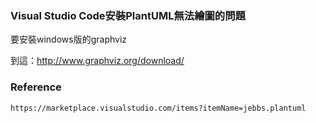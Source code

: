 ### Visual Studio Code安裝PlantUML無法繪圖的問題

要安裝windows版的graphviz

到這：http://www.graphviz.org/download/
	
### Reference
	https://marketplace.visualstudio.com/items?itemName=jebbs.plantuml
